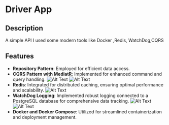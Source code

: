 # Driver App

## Description

A simple API I used some modern tools like Docker ,Redis, WatchDog,CQRS
## Features

- **Repository Pattern**: Employed for efficient data access.
- **CQRS Pattern with MediatR**: Implemented for enhanced command and query handling.
  ![Alt Text](https://dotnetresturant.blob.core.windows.net/manger/Screenshot%202024-03-05%20202903.png) ![Alt Text](https://dotnetresturant.blob.core.windows.net/manger/Screenshot%202024-03-05%20203000.png)
- **Redis**: Integrated for distributed caching, ensuring optimal performance and scalability.
   ![Alt Text](https://dotnetresturant.blob.core.windows.net/manger/Screenshot%202024-03-05%20203059.png)
- **WatchDog Logging**: Implemented robust logging connected to a PostgreSQL database for comprehensive data tracking.
  ![Alt Text](https://dotnetresturant.blob.core.windows.net/manger/Screenshot%202024-03-05%20203200.png) ![Alt Text](https://dotnetresturant.blob.core.windows.net/manger/Screenshot%202024-03-05%20203216.png)
- **Docker and Docker Compose**: Utilized for streamlined containerization and deployment management.
